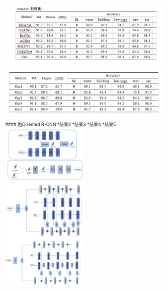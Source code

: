 <img src="../images/8_31_1.jpg" wdith="20%">
<p></p>
<img src="../images/8_31_2.jpg">
<p></p>
#### 跑Oriented R-CNN
 *结果2
 *结果3
 *结果4
 *结果5
<img src="../images/8_31_5.jpg" width="50%" height="50%"> 
<img src="../images/8_31_4.jpg" width="50%" height="50%">
<img src="../images/8_31_3.jpg" width="50%" height="50%">
